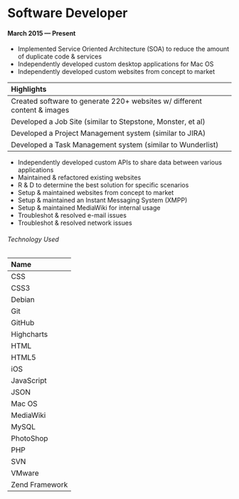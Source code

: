 # Software Developer
#### March 2015 &mdash; Present
* Implemented Service Oriented Architecture (SOA) to reduce the amount of duplicate code & services
* Independently developed custom desktop applications for Mac OS
* Independently developed custom websites from concept to market

| Highlights      | 
| :------------ |
| Created software to generate 220+ websites w/ different content & images|
| Developed a Job Site (similar to Stepstone, Monster, et al) |
| Developed a Project Management system (similar to JIRA) |
| Developed a Task Management system (similar to Wunderlist) |

* Independently developed custom APIs to share data between various applications
* Maintained & refactored existing websites
* R & D to determine the best solution for specific scenarios 
* Setup & maintained websites from concept to market
* Setup & maintained an Instant Messaging System (XMPP)
* Setup & maintained MediaWiki for internal usage
* Troubleshot & resolved e-mail issues
* Troubleshot & resolved network issues

###### Technology Used

| Name       | 
| :------------ |
| CSS |
| CSS3 |
| Debian |
| Git |
| GitHub |
| Highcharts |
| HTML |
| HTML5 |
| iOS |
| JavaScript |
| JSON |
| Mac OS |
| MediaWiki | 
| MySQL      |
| PhotoShop |
| PHP |
| SVN |
| VMware | 
| Zend Framework| 
